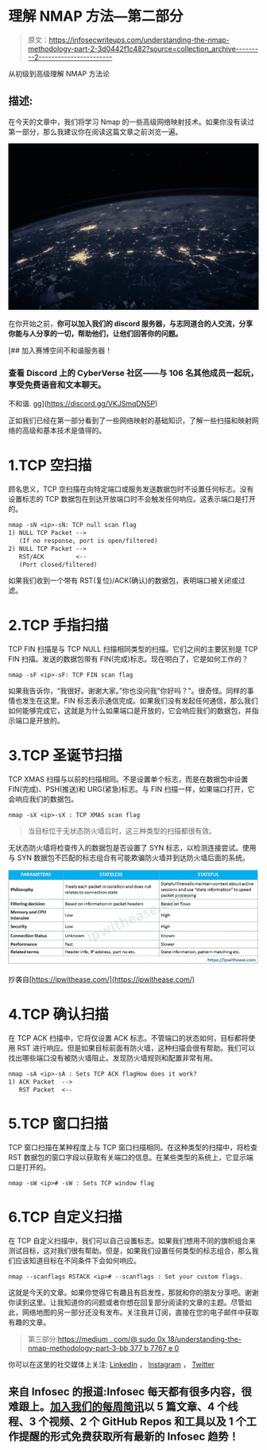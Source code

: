 # 理解 NMAP 方法—第二部分

> 原文：<https://infosecwriteups.com/understanding-the-nmap-methodology-part-2-3d0442f1c482?source=collection_archive---------2----------------------->

从初级到高级理解 NMAP 方法论

## 描述:

在今天的文章中，我们将学习 Nmap 的一些高级网络映射技术。如果你没有读过第一部分，那么我建议你在阅读这篇文章之前浏览一遍。

![](img/5ed2171b29624898c3a85015cd02aad1.png)

在你开始之前，**你可以加入我们的 discord 服务器，与志同道合的人交流，分享你能与人分享的一切，帮助他们，让他们回答你的问题。**

[](https://discord.gg/VKJSmqDN5P) [## 加入赛博空间不和谐服务器！

### 查看 Discord 上的 CyberVerse 社区——与 106 名其他成员一起玩，享受免费语音和文本聊天。

不和谐. gg](https://discord.gg/VKJSmqDN5P) 

正如我们已经在第一部分看到了一些网络映射的基础知识，了解一些扫描和映射网络的高级和基本技术是值得的。

# 1.TCP 空扫描

顾名思义，TCP 空扫描在向特定端口或服务发送数据包时不设置任何标志。没有设置标志的 TCP 数据包在到达开放端口时不会触发任何响应。这表示端口是打开的。

```
nmap -sN <ip>-sN: TCP null scan flag
1) NULL TCP Packet -->
   (If no response, port is open/filtered)
2) NULL TCP Packet -->
   RST/ACK         <--
   (Port closed/filtered)
```

如果我们收到一个带有 RST(复位)/ACK(确认)的数据包，表明端口被关闭或过滤。

# 2.TCP 手指扫描

TCP FIN 扫描是与 TCP NULL 扫描相同类型的扫描。它们之间的主要区别是 TCP FIN 扫描。发送的数据包带有 FIN(完成)标志。现在明白了，它是如何工作的？

```
nmap -sF <ip>-sF: TCP FIN scan flag
```

如果我告诉你，“我很好。谢谢大家。”你也没问我"你好吗？"。很奇怪。同样的事情也发生在这里。FIN 标志表示通信完成。如果我们没有发起任何通信，那么我们如何能够完成它，这就是为什么如果端口是开放的，它会响应我们的数据包，并指示端口是开放的。

# 3.TCP 圣诞节扫描

TCP XMAS 扫描与以前的扫描相同。不是设置单个标志，而是在数据包中设置 FIN(完成)、PSH(推送)和 URG(紧急)标志。与 FIN 扫描一样，如果端口打开，它会响应我们的数据包。

```
nmap -sX <ip>-sX : TCP XMAS scan flag
```

> 当目标位于无状态防火墙后时，这三种类型的扫描都很有效。

无状态防火墙将检查传入的数据包是否设置了 SYN 标志，以检测连接尝试。使用与 SYN 数据包不匹配的标志组合有可能欺骗防火墙并到达防火墙后面的系统。

![](img/7dfac59cd48b3cafbab00d6c923f32cf.png)

抄袭自[https://ipwithease.com/](https://ipwithease.com/)

# 4.TCP 确认扫描

在 TCP ACK 扫描中，它将仅设置 ACK 标志。不管端口的状态如何，目标都将使用 RST 进行响应。但是如果目标前面有防火墙，这种扫描会很有帮助。我们可以找出哪些端口没有被防火墙阻止。发现防火墙规则和配置非常有用。

```
nmap -sA <ip>-sA : Sets TCP ACK flagHow does it work?
1) ACK Packet  -->
   RST Packet  <--
```

# 5.TCP 窗口扫描

TCP 窗口扫描在某种程度上与 TCP 窗口扫描相同。在这种类型的扫描中，将检查 RST 数据包的窗口字段以获取有关端口的信息。在某些类型的系统上，它显示端口是打开的。

```
nmap -sW <ip># -sW : Sets TCP window flag
```

# 6.TCP 自定义扫描

在 TCP 自定义扫描中，我们可以自己设置标志。如果我们想用不同的旗帜组合来测试目标，这对我们很有帮助。但是，如果我们设置任何类型的标志组合，那么我们应该知道目标在不同条件下会如何响应。

```
nmap --scanflags RSTACK <ip># --scanflags : Set your custom flags.
```

这就是今天的文章。如果你觉得它有趣且有启发性，那就和你的朋友分享吧。谢谢你读到这里。让我知道你的问题或者你想在回复部分阅读的文章的主题。尽管如此，网络地图的另一部分还没有发布。关注我并订阅，直接在您的电子邮件中获取有趣的文章。

> 第三部分:[https://medium . com/@ sudo 0x 18/understanding-the-nmap-methodology-part-3-bb 377 b 7767 e 0](https://medium.com/@sudo0x18/understanding-the-nmap-methodology-part-3-bb377b7767e0)

你可以在这里的社交媒体上关注: [LinkedIn](https://www.linkedin.com/in/jay-vadhaiya-3b74531b1/) ， [Instagram](https://www.instagram.com/mr.jv_2407/) ， [Twitter](https://twitter.com/sudo0x18)

## 来自 Infosec 的报道:Infosec 每天都有很多内容，很难跟上。[加入我们的每周简讯](https://weekly.infosecwriteups.com/)以 5 篇文章、4 个线程、3 个视频、2 个 GitHub Repos 和工具以及 1 个工作提醒的形式免费获取所有最新的 Infosec 趋势！